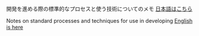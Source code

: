 開発を進める際の標準的なプロセスと使う技術についてのメモ 
[日本語はこちら](/README.ja.md)


Notes on standard processes and techniques for use in developing
[English is here](/README.en.md)

